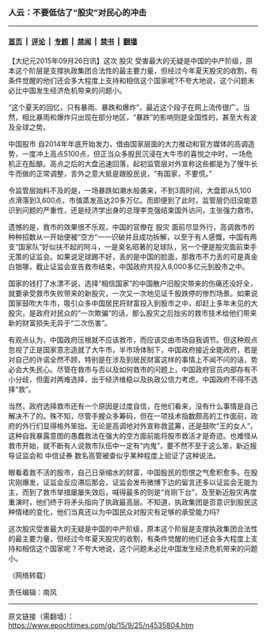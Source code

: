 ### 人云：不要低估了“股灾”对民心的冲击

---

#### [首页](../../../..?n4535804) &nbsp;|&nbsp; [评论](../../../../../epoch-comment?n4535804) &nbsp;|&nbsp; [专题](../../../../../epoch-special?n4535804) &nbsp;|&nbsp; [禁闻](../../../../../epoch-news?n4535804) &nbsp;|&nbsp; [禁书](../../../../../books?n4535804) &nbsp;|&nbsp; [翻墙](https://github.com/gfw-breaker/nogfw/blob/master/README.md?n4535804)


<div class="post_content" id="artbody" itemprop="articleBody">
 <!-- article content begin -->
 <p>
  【大纪元2015年09月26日讯】这次
  <ok href="https://www.epochtimes.com/gb/tag/%E8%82%A1%E7%81%BE.html">
   股灾
  </ok>
  受害最大的无疑是中国的中产阶级，原本这个阶层是支撑执政集团合法性的最主要力量，但经过今年夏天股灾的收割，有条件觉醒的他们还会多大程度上支持和相信这个国家呢?不夸大地说，这个问题未必比中国发生经济危机带来的问题小。
 </p>
 <p>
  “这个夏天的回忆，只有暴雨、暴跌和爆炸”，最近这个段子在网上流传很广。当然，相比暴雨和爆炸只出现在部分地区，“暴跌”的影响则是全国性的，甚至大有波及全球之势。
 </p>
 <p>
  <ok href="https://www.epochtimes.com/gb/tag/%E4%B8%AD%E5%9B%BD%E8%82%A1%E5%B8%82.html">
   中国股市
  </ok>
  自2014年年底开始发力，借由国家层面的大力推动和官方媒体的高调造势，一度冲上高点5100点，但正当众多股民沉浸在大牛市的喜悦之中时，一场危机正在酝酿。高点之后的大盘迅速回落，起初监管层对外宣称这些都是为了慢牛长牛而做的正常调整，言外之意大抵是跟股民说，“有国家，不要慌。”
 </p>
 <p>
  令监管层始料不及的是，一场暴跌如潮水般袭来，不到3周时间，大盘即从5,100点滑落到3,600点，市值蒸发高达20多万亿。而即便到了此时，监管层仍旧没能意识到问题的严重性，还是经济学出身的总理李克强结束国外访问，主张强力救市。
 </p>
 <p>
  遗憾的是，救市的效果很不乐观，中国的官僚在
  <ok href="https://www.epochtimes.com/gb/tag/%E8%82%A1%E7%81%BE.html">
   股灾
  </ok>
  面前尽显外行，高调救市的种种招数从一开始便被“空方”一一识破并且成功拆解，以至于有人感慨，中国有两支“国家队”好似扶不起的阿斗，一是臭名昭著的足球队，另一个便是股灾面前束手无策的证监会。如果说足球踢不好，丢的是中国的脸面，那救市不力丢的可是真金白银哪，截止证监会宣告救市结束，中国政府共投入8,000多亿元到股市之中。
 </p>
 <p>
  国家的钱打了水漂不说，选择“相信国家”的中国散户旧股灾带来的伤痛还没好全，就要承受救市失败带来的新股灾，一次又一次地见证千股跌停的惨烈场景。如果说国家鼓吹大牛市，吸引众多中国居民将财富投入到股市之中，却赶上多年未见的大股灾，是政府对民众的“一次欺骗”的话，那么股灾之后拙劣的救市技术给他们带来新的财富损失无异于“二次伤害”。
 </p>
 <p>
  有观点认为，中国政府压根就不应该救市，而应该交由市场自我调节。但这种观点忽视了正是国家意志造就了大牛市，半市场体制下，中国政府接近全能政府，若是对自己的许诺全然不顾，特别是在涉及到居民财富这样的事情上不闻不问的话，势必会大失民心。尽管在救市与否以及如何救市的问题上，中国政府官员内部存有不小分歧，但面对两难选择，出于经济维稳以及执政公信力考虑，中国政府不得不选择“救”。
 </p>
 <p>
  当然，政府选择救市还有一个原因是过度自信，在他们看来，没有什么事情是自己解决不了的。殊不知，尽管手握众多筹码，但在一项技术指数颇高的工作面前，政府的外行们显得格外笨拙。无论是高调地对外宣称救蓝筹，还是鼓吹“王的女人”，这种自我暴露意图的愚蠢救法在强大的空方面前能将股市救活才是奇迹。也难怪从救市开始，就不断有人说救市队伍中一定有“内鬼”，要不然不至于这么笨，新近报导证监会和
  <ok href="https://www.epochtimes.com/gb/tag/%E4%B8%AD%E4%BF%A1%E8%AF%81%E5%88%B8.html">
   中信证券
  </ok>
  数名高管被查似乎某种程度上验证了这种说法。
 </p>
 <p>
  眼看着救不活的股市，自己日渐缩水的财富，中国股民的怨恨之气愈积愈多。在股灾刚爆发，证监会反应滞后那会，证监会发布微博下边的留言还多以证监会无能为主，而到了救市举措屡屡失效后，喊得最多的则是“肖刚下台”，及至新近股灾再度重演时，他们终于将矛头指向了执政最高层。不知道，执政集团是否意识到股民这种情绪的变化，他们当真还以为中国民众对股灾有足够的承受能力吗?
 </p>
 <p>
  这次股灾受害最大的无疑是中国的中产阶级，原本这个阶层是支撑执政集团合法性的最主要力量，但经过今年夏天股灾的收割，有条件觉醒的他们还会多大程度上支持和相信这个国家呢？不夸大地说，这个问题未必比中国发生经济危机带来的问题小。
 </p>
 <p>
  （网络转载）
 </p>
 <p>
  责任编辑：南风
 </p>
 <!-- article content end -->
 <div id="below_article_ad">
 </div>
</div>


---

原文链接（需翻墙）：https://www.epochtimes.com/gb/15/9/25/n4535804.htm